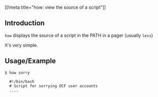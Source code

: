 [[!meta title="how: view the source of a script"]]

## Introduction

`how` displays the source of a script in the PATH in a pager (usually `less`)

It's very simple.

## Usage/Example

    $ how sorry

      #!/bin/bash
      # Script for sorrying OCF user accounts
      ....
